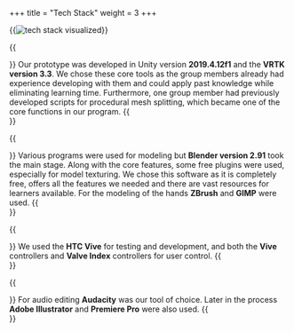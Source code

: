+++
title = "Tech Stack"
weight = 3
+++

{{<image src="tech-stack.png" alt="tech stack visualized">}}

{{<section title="Development">}}
Our prototype was developed in Unity version **2019.4.12f1** and the **VRTK version 3.3**.
We chose these core tools as the group members already had experience developing with them and could apply past knowledge while eliminating learning time.
Furthermore, one group member had previously developed scripts for procedural mesh splitting, which became one of the core functions in our program. 
{{</section>}}

{{<section title="Modeling">}}
Various programs were used for modeling but **Blender version 2.91** took the main stage.
Along with the core features, some free plugins were used, especially for model texturing.
We chose this software as it is completely free, offers all the features we needed and there are vast resources for learners available. 
For the modeling of the hands **ZBrush** and **GIMP** were used.
{{</section>}}

{{<section title="VR Kit">}}
We used the **HTC Vive** for testing and development, and both the **Vive** controllers and **Valve Index** controllers for user control.
{{</section>}}

{{<section title="Other">}}
For audio editing **Audacity** was our tool of choice. Later in the process **Adobe Illustrator** and **Premiere Pro** were also used.
{{</section>}}
